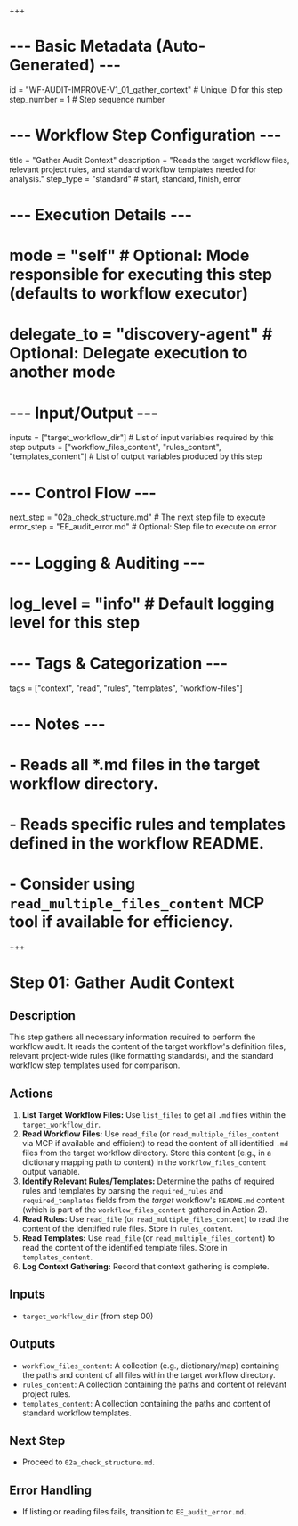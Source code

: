 +++
# --- Basic Metadata (Auto-Generated) ---
id = "WF-AUDIT-IMPROVE-V1_01_gather_context" # Unique ID for this step
step_number = 1 # Step sequence number
# --- Workflow Step Configuration ---
title = "Gather Audit Context"
description = "Reads the target workflow files, relevant project rules, and standard workflow templates needed for analysis."
step_type = "standard" # start, standard, finish, error
# --- Execution Details ---
# mode = "self" # Optional: Mode responsible for executing this step (defaults to workflow executor)
# delegate_to = "discovery-agent" # Optional: Delegate execution to another mode
# --- Input/Output ---
inputs = ["target_workflow_dir"] # List of input variables required by this step
outputs = ["workflow_files_content", "rules_content", "templates_content"] # List of output variables produced by this step
# --- Control Flow ---
next_step = "02a_check_structure.md" # The next step file to execute
error_step = "EE_audit_error.md" # Optional: Step file to execute on error
# --- Logging & Auditing ---
# log_level = "info" # Default logging level for this step
# --- Tags & Categorization ---
tags = ["context", "read", "rules", "templates", "workflow-files"]
# --- Notes ---
# - Reads all *.md files in the target workflow directory.
# - Reads specific rules and templates defined in the workflow README.
# - Consider using `read_multiple_files_content` MCP tool if available for efficiency.
+++

# Step 01: Gather Audit Context

## Description

This step gathers all necessary information required to perform the workflow audit. It reads the content of the target workflow's definition files, relevant project-wide rules (like formatting standards), and the standard workflow step templates used for comparison.

## Actions

1.  **List Target Workflow Files:** Use `list_files` to get all `.md` files within the `target_workflow_dir`.
2.  **Read Workflow Files:** Use `read_file` (or `read_multiple_files_content` via MCP if available and efficient) to read the content of all identified `.md` files from the target workflow directory. Store this content (e.g., in a dictionary mapping path to content) in the `workflow_files_content` output variable.
3.  **Identify Relevant Rules/Templates:** Determine the paths of required rules and templates by parsing the `required_rules` and `required_templates` fields from the *target* workflow's `README.md` content (which is part of the `workflow_files_content` gathered in Action 2).
4.  **Read Rules:** Use `read_file` (or `read_multiple_files_content`) to read the content of the identified rule files. Store in `rules_content`.
5.  **Read Templates:** Use `read_file` (or `read_multiple_files_content`) to read the content of the identified template files. Store in `templates_content`.
6.  **Log Context Gathering:** Record that context gathering is complete.

## Inputs

*   `target_workflow_dir` (from step 00)

## Outputs

*   `workflow_files_content`: A collection (e.g., dictionary/map) containing the paths and content of all files within the target workflow directory.
*   `rules_content`: A collection containing the paths and content of relevant project rules.
*   `templates_content`: A collection containing the paths and content of standard workflow templates.

## Next Step

*   Proceed to `02a_check_structure.md`.

## Error Handling

*   If listing or reading files fails, transition to `EE_audit_error.md`.
